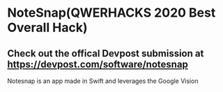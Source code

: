 # NoteSnap(QWERHACKS 2020 Best Overall Hack)

## Check out the offical Devpost submission at https://devpost.com/software/notesnap

Notesnap is an app made in Swift and leverages the Google Vision
